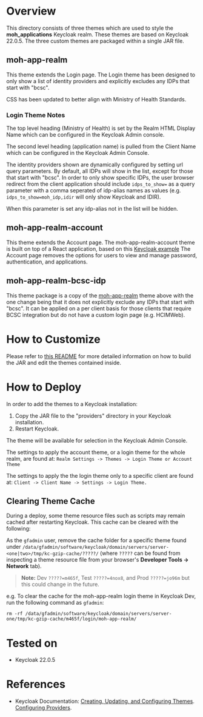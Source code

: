 # Overview

This directory consists of three themes which are used to style the **moh_applications** Keycloak realm. These themes are based on Keycloak 22.0.5. The three custom themes are packaged within a single JAR file.

## moh-app-realm

This theme extends the Login page. The Login theme has been designed to only show a list of identity providers and explicitly excludes any IDPs that start with "bcsc".

CSS has been updated to better align with Ministry of Health Standards.

### Login Theme Notes

The top level heading (Ministry of Health) is set by the Realm HTML Display Name which can be configured in the Keycloak Admin console.

The second level heading (application name) is pulled from the Client Name which can be configured in the Keycloak Admin Console.

The identity providers shown are dynamically configured by setting url query parameters. By default, all IDPs will show in the list, except for those that start with "bcsc". In order to only show specific IDPs, the user browser redirect from the client application should include `idps_to_show=` as a query parameter with a comma seperated of idp-alias names as values (e.g. `idps_to_show=moh_idp,idir` will only show Keycloak and IDIR).

When this parameter is set any idp-alias not in the list will be hidden.

## moh-app-realm-account

This theme extends the Account page. The moh-app-realm-account theme is built on top of a React application, based on this [Keycloak example](https://github.com/keycloak/keycloak-quickstarts/tree/latest/extension/extend-account-console) The Account page removes the options for users to view and manage password, authentication, and applications.

## moh-app-realm-bcsc-idp

This theme package is a copy of the [moh-app-realm](https://github.com/bcgov/moh-iam/tree/master/keycloak-themes#moh-app-realm) theme above with the one change being that it does not explicitly exclude any IDPs that start with "bcsc". It can be applied on a per client basis for those clients that require BCSC integration but do not have a custom login page (e.g. HCIMWeb).

# How to Customize

Please refer to [this README](https://github.com/bcgov/moh-iam/blob/keycloak-22-themes/keycloak-themes/keycloak-22-themes/keycloak-22-theme/extension/moh-keycloak-theme/README.md) for more detailed information on how to build the JAR and edit the themes contained inside.

# How to Deploy

In order to add the themes to a Keycloak installation:

1. Copy the JAR file to the "providers" directory in your Keycloak installation.
2. Restart Keycloak.

The theme will be available for selection in the Keycloak Admin Console.

The settings to apply the account theme, or a login theme for the whole realm, are found at:
`Realm Settings -> Themes -> Login Theme or Account Theme`

The settings to apply the the login theme only to a specific client are found at:
`Client -> Client Name -> Settings -> Login Theme.`

## Clearing Theme Cache

During a deploy, some theme resource files such as scripts may remain cached after restarting Keycloak. This cache can be cleared with the following:

As the `gfadmin` user, remove the cache folder for a specific theme found under `/data/gfadmin/software/keycloak/domain/servers/server-<one|two>/tmp/kc-gzip-cache/?????/` (where `?????` can be found from inspecting a theme resource file from your browser's **Developer Tools -> Network** tab).

> **Note:** Dev `?????=m465f`, Test `?????=4nox8`, and Prod `?????=jo96m` but this could change in the future.

e.g. To clear the cache for the moh-app-realm login theme in Keycloak Dev, run the following command as `gfadmin`:

```
rm -rf /data/gfadmin/software/keycloak/domain/servers/server-one/tmp/kc-gzip-cache/m465f/login/moh-app-realm/
```

# Tested on

- Keycloak 22.0.5

# References

- Keycloak Documentation: [Creating, Updating, and Configuring Themes](https://www.keycloak.org/docs/latest/server_development/#_themes). [Configuring Providers](https://www.keycloak.org/server/configuration-provider).
